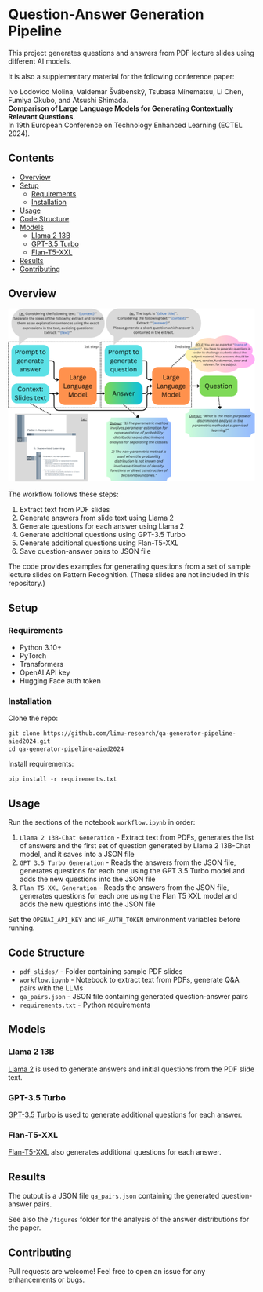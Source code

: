 # Question-Answer Generation Pipeline

This project generates questions and answers from PDF lecture slides using different AI models.

It is also a supplementary material for the following conference paper:

Ivo Lodovico Molina, Valdemar Švábenský, Tsubasa Minematsu, Li Chen, Fumiya Okubo, and Atsushi Shimada.\
**Comparison of Large Language Models for Generating Contextually Relevant Questions**.\
In 19th European Conference on Technology Enhanced Learning (ECTEL 2024).

## Contents

- [Overview](#overview)
- [Setup](#setup)
  - [Requirements](#requirements)
  - [Installation](#installation) 
- [Usage](#usage)
- [Code Structure](#code-structure)
- [Models](#models)
  - [Llama 2 13B](#llama-2-13b)
  - [GPT-3.5 Turbo](#gpt-35-turbo)
  - [Flan-T5-XXL](#flan-t5-xxl)  
- [Results](#results)
- [Contributing](#contributing)

## Overview

![Alt text](figures/workflow_diagram.png)

The workflow follows these steps:

1. Extract text from PDF slides
2. Generate answers from slide text using Llama 2 
3. Generate questions for each answer using Llama 2
4. Generate additional questions using GPT-3.5 Turbo
5. Generate additional questions using Flan-T5-XXL
6. Save question-answer pairs to JSON file

The code provides examples for generating questions from a set of sample lecture slides on Pattern Recognition.
(These slides are not included in this repository.)

## Setup

### Requirements

- Python 3.10+
- PyTorch
- Transformers
- OpenAI API key
- Hugging Face auth token

### Installation

Clone the repo:

```
git clone https://github.com/limu-research/qa-generator-pipeline-aied2024.git
cd qa-generator-pipeline-aied2024
```

Install requirements:

```
pip install -r requirements.txt
```

## Usage

Run the sections of the notebook `workflow.ipynb` in order:

1. `Llama 2 13B-Chat Generation` - Extract text from PDFs, generates the list of answers and the first set of question generated by Llama 2 13B-Chat model, and it saves into a JSON file 
2. `GPT 3.5 Turbo Generation` - Reads the answers from the JSON file, generates questions for each one using the GPT 3.5 Turbo model and adds the new questions into the JSON file 
3. `Flan T5 XXL Generation` - Reads the answers from the JSON file, generates questions for each one using the Flan T5 XXL model and adds the new questions into the JSON file

Set the `OPENAI_API_KEY` and `HF_AUTH_TOKEN` environment variables before running.

## Code Structure

- `pdf_slides/` - Folder containing sample PDF slides 
- `workflow.ipynb` - Notebook to extract text from PDFs, generate Q&A pairs with the LLMs
- `qa_pairs.json` - JSON file containing generated question-answer pairs
- `requirements.txt` - Python requirements

## Models

### Llama 2 13B

[Llama 2](https://huggingface.co/models/meta-llama/Llama-2-13b-chat-hf) is used to generate answers and initial questions from the PDF slide text.

### GPT-3.5 Turbo 

[GPT-3.5 Turbo](https://platform.openai.com/docs/models/gpt-3.5-turbo) is used to generate additional questions for each answer. 

### Flan-T5-XXL

[Flan-T5-XXL](https://huggingface.co/google/flan-t5-xxl) also generates additional questions for each answer.

## Results

The output is a JSON file `qa_pairs.json` containing the generated question-answer pairs.

See also the `/figures` folder for the analysis of the answer distributions for the paper.

## Contributing

Pull requests are welcome! Feel free to open an issue for any enhancements or bugs.
